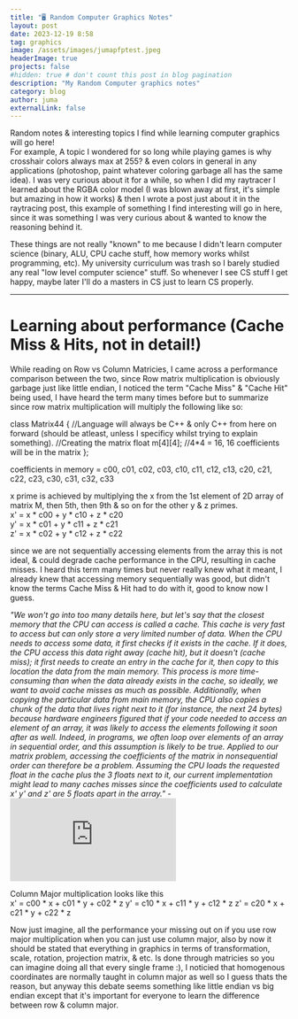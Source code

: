 ```yaml
---
title: "🖥️ Random Computer Graphics Notes"
layout: post
date: 2023-12-19 8:58
tag: graphics
image: /assets/images/jumapfptest.jpeg
headerImage: true
projects: false
#hidden: true # don't count this post in blog pagination
description: "My Random Computer graphics notes"
category: blog
author: juma
externalLink: false
---
```


Random notes & interesting topics I find while learning computer graphics will go here!  
For example, A topic I wondered for so long while playing games is why crosshair colors always max at 255? & even colors in general in any applications (photoshop, paint whatever coloring garbage all has the same idea). I was very curious about it for a while, so when I did my raytracer I learned about the RGBA color model (I was blown away at first, it's simple but amazing in how it works) & then I wrote a post just about it in the raytracing post, this example of something I find interesting will go in here, since it was something I was very curious about & wanted to know the reasoning behind it.

These things are not really "known" to me because I didn't learn computer science (binary, ALU, CPU cache stuff, how memory works whilst programming, etc). My university curriculum was trash so I barely studied any real "low level computer science" stuff. So whenever I see CS stuff I get happy, maybe later I'll do a masters in CS just to learn CS properly.

---

# Learning about performance (Cache Miss & Hits, not in detail!)

While reading on Row vs Column Matricies, I came across a performance comparison between the two, since Row matrix multiplication is obviously garbage just like little endian, I noticed the term "Cache Miss" & "Cache Hit" being used, I have heard the term many times before but to summarize since row matrix multiplication will multiply the following like so:

class Matrix44 
{   //Language will always be C++ & only C++ from here on forward (should be atleast, unless I specificy whilst trying to explain something).
    //Creating the matrix
    float m[4][4]; //4*4 = 16, 16 coefficients will be in the matrix
};  

coefficients in memory = c00, c01, c02, c03, c10, c11, c12, c13, c20, c21, c22, c23, c30, c31, c32, c33

x prime is achieved by multiplying the x from the 1st element of 2D array of matrix M, then 5th, then 9th & so on for the other y & z primes.  
x' = x * c00 + y * c10 + z * c20    
y' = x * c01 + y * c11 + z * c21     
z' = x * c02 + y * c12 + z * c22    

since we are not sequentially accessing elements from the array this is not ideal, & could degrade cache performance in the CPU, resulting in cache misses. I heard this term many times but never really knew what it meant, I already knew that accessing memory sequentially was good, but didn't know the terms Cache Miss & Hit had to do with it, good to know now I guess.

*"We won't go into too many details here, but let's say that the closest memory that the CPU can access is called a cache. This cache is very fast to access but can only store a very limited number of data. When the CPU needs to access some data, it first checks if it exists in the cache. If it does, the CPU access this data right away (cache hit), but it doesn't (cache miss); it first needs to create an entry in the cache for it, then copy to this location the data from the main memory. This process is more time-consuming than when the data already exists in the cache, so ideally, we want to avoid cache misses as much as possible. Additionally, when copying the particular data from main memory, the CPU also copies a chunk of the data that lives right next to it (for instance, the next 24 bytes) because hardware engineers figured that if your code needed to access an element of an array, it was likely to access the elements following it soon after as well. Indeed, in programs, we often loop over elements of an array in sequential order, and this assumption is likely to be true. Applied to our matrix problem, accessing the coefficients of the matrix in nonsequential order can therefore be a problem. Assuming the CPU loads the requested float in the cache plus the 3 floats next to it, our current implementation might lead to many caches misses since the coefficients used to calculate x' y' and z' are 5 floats apart in the array." -![scratchapixel](https://scratchapixel.com/lessons/mathematics-physics-for-computer-graphics/geometry/row-major-vs-column-major-vector.html)*

Column Major multiplication looks like this  
x' = c00 * x + c01 * y + c02 * z 
y' = c10 * x + c11 * y + c12 * z 
z' = c20 * x + c21 * y + c22 * z

Now just imagine, all the performance your missing out on if you use row major multiplication when you can just use column major, also by now it should be stated that everything in graphics in terms of transformation, scale, rotation, projection matrix, & etc. Is done through matricies so you can imagine doing all that every single frame :), I noticied that homogenous coordinates are normally taught in column major as well so I guess thats the reason, but anyway this debate seems something like little endian vs big endian except that it's important for everyone to learn the difference between row & column major.







